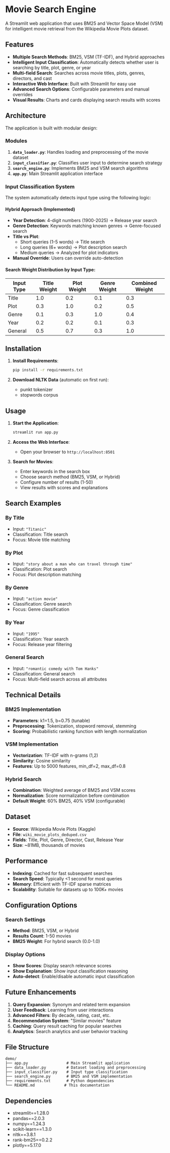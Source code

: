 # Movie Search Engine

A Streamlit web application that uses BM25 and Vector Space Model (VSM) for intelligent movie retrieval from the Wikipedia Movie Plots dataset.

## Features

- **Multiple Search Methods**: BM25, VSM (TF-IDF), and Hybrid approaches
- **Intelligent Input Classification**: Automatically detects whether user is searching by title, plot, genre, or year
- **Multi-field Search**: Searches across movie titles, plots, genres, directors, and cast
- **Interactive Web Interface**: Built with Streamlit for easy use
- **Advanced Search Options**: Configurable parameters and manual overrides
- **Visual Results**: Charts and cards displaying search results with scores

## Architecture

The application is built with modular design:

### Modules

1. **`data_loader.py`**: Handles loading and preprocessing of the movie dataset
2. **`input_classifier.py`**: Classifies user input to determine search strategy
3. **`search_engine.py`**: Implements BM25 and VSM search algorithms
4. **`app.py`**: Main Streamlit application interface

### Input Classification System

The system automatically detects input type using the following logic:

#### Hybrid Approach (Implemented)
- **Year Detection**: 4-digit numbers (1900-2025) → Release year search
- **Genre Detection**: Keywords matching known genres → Genre-focused search  
- **Title vs Plot**: 
  - Short queries (1-5 words) → Title search
  - Long queries (6+ words) → Plot description search
  - Medium queries → Analyzed for plot indicators
- **Manual Override**: Users can override auto-detection

#### Search Weight Distribution by Input Type:

| Input Type | Title Weight | Plot Weight | Genre Weight | Combined Weight |
|------------|--------------|-------------|--------------|-----------------|
| Title      | 1.0          | 0.2         | 0.1          | 0.3             |
| Plot       | 0.3          | 1.0         | 0.2          | 0.5             |
| Genre      | 0.1          | 0.3         | 1.0          | 0.4             |
| Year       | 0.2          | 0.2         | 0.1          | 0.3             |
| General    | 0.5          | 0.7         | 0.3          | 1.0             |

## Installation

1. **Install Requirements**:
   ```bash
   pip install -r requirements.txt
   ```

2. **Download NLTK Data** (automatic on first run):
   - punkt tokenizer
   - stopwords corpus

## Usage

1. **Start the Application**:
   ```bash
   streamlit run app.py
   ```

2. **Access the Web Interface**:
   - Open your browser to `http://localhost:8501`

3. **Search for Movies**:
   - Enter keywords in the search box
   - Choose search method (BM25, VSM, or Hybrid)
   - Configure number of results (1-50)
   - View results with scores and explanations

## Search Examples

### By Title
- Input: `"Titanic"`
- Classification: Title search
- Focus: Movie title matching

### By Plot
- Input: `"story about a man who can travel through time"`
- Classification: Plot search  
- Focus: Plot description matching

### By Genre
- Input: `"action movie"`
- Classification: Genre search
- Focus: Genre classification

### By Year
- Input: `"1995"`
- Classification: Year search
- Focus: Release year filtering

### General Search
- Input: `"romantic comedy with Tom Hanks"`
- Classification: General search
- Focus: Multi-field search across all attributes

## Technical Details

### BM25 Implementation
- **Parameters**: k1=1.5, b=0.75 (tunable)
- **Preprocessing**: Tokenization, stopword removal, stemming
- **Scoring**: Probabilistic ranking function with length normalization

### VSM Implementation  
- **Vectorization**: TF-IDF with n-grams (1,2)
- **Similarity**: Cosine similarity
- **Features**: Up to 5000 features, min_df=2, max_df=0.8

### Hybrid Search
- **Combination**: Weighted average of BM25 and VSM scores
- **Normalization**: Score normalization before combination
- **Default Weight**: 60% BM25, 40% VSM (configurable)

## Dataset

- **Source**: Wikipedia Movie Plots (Kaggle)
- **File**: `wiki_movie_plots_deduped.csv`
- **Fields**: Title, Plot, Genre, Director, Cast, Release Year
- **Size**: ~81MB, thousands of movies

## Performance

- **Indexing**: Cached for fast subsequent searches
- **Search Speed**: Typically <1 second for most queries
- **Memory**: Efficient with TF-IDF sparse matrices
- **Scalability**: Suitable for datasets up to 100K+ movies

## Configuration Options

### Search Settings
- **Method**: BM25, VSM, or Hybrid
- **Results Count**: 1-50 movies
- **BM25 Weight**: For hybrid search (0.0-1.0)

### Display Options
- **Show Scores**: Display search relevance scores
- **Show Explanation**: Show input classification reasoning
- **Auto-detect**: Enable/disable automatic input classification

## Future Enhancements

1. **Query Expansion**: Synonym and related term expansion
2. **User Feedback**: Learning from user interactions
3. **Advanced Filters**: By decade, rating, cast, etc.
4. **Recommendation System**: "Similar movies" feature
5. **Caching**: Query result caching for popular searches
6. **Analytics**: Search analytics and user behavior tracking

## File Structure

```
demo/
├── app.py                 # Main Streamlit application
├── data_loader.py         # Dataset loading and preprocessing
├── input_classifier.py    # Input type classification
├── search_engine.py       # BM25 and VSM implementation
├── requirements.txt       # Python dependencies
└── README.md             # This documentation
```

## Dependencies

- streamlit==1.28.0
- pandas==2.0.3  
- numpy==1.24.3
- scikit-learn==1.3.0
- nltk==3.8.1
- rank-bm25==0.2.2
- plotly==5.17.0